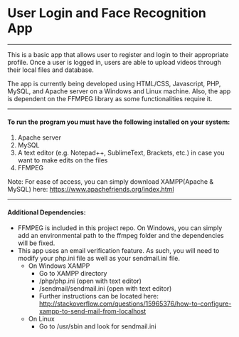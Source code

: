 # User Login and Face Recognition App
---------------------
This is a basic app that allows user to register and login to their appropriate profile. Once a user is logged in, users are able to upload videos through their local files and database.

The app is currently being developed using HTML/CSS, Javascript, PHP, MySQL, and Apache server on a Windows and Linux machine. Also, the app is dependent on the FFMPEG library as some functionalities require it.

---------------------
#### To run the program you must have the following installed on your system:

1. Apache server
2. MySQL
3. A text editor (e.g. Notepad++, SublimeText, Brackets, etc.) in case you want to make edits on the files
4. FFMPEG

Note: For ease of access, you can simply download XAMPP(Apache & MySQL) here: https://www.apachefriends.org/index.html

----------------------
#### Additional Dependencies:
- FFMPEG is included in this project repo. On Windows, you can simply add an environmental path to the ffmpeg folder and the dependencies will be fixed.
- This app uses an email verification feature. As such, you will need to modify your php.ini file as well as your sendmail.ini file.
  + On Windows XAMPP
    - Go to XAMPP directory
    - <Local directory here>/php/php.ini (open with text editor)
    - <Local directory here>/sendmail/sendmail.ini (open with text editor)
    - Further instructions can be located here: http://stackoverflow.com/questions/15965376/how-to-configure-xampp-to-send-mail-from-localhost
  + On Linux
    - Go to /usr/sbin and look for sendmail.ini
